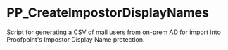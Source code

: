 # PP_CreateImpostorDisplayNames

Script for generating a CSV of mail users from on-prem AD for import into Proofpoint's Impostor Display Name protection.
